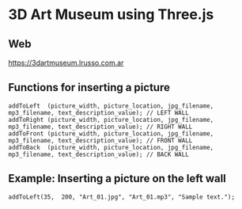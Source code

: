 # 3D Art Museum using Three.js

## Web

https://3dartmuseum.lrusso.com.ar

## Functions for inserting a picture

```
addToLeft  (picture_width, picture_location, jpg_filename, mp3_filename, text_description_value); // LEFT WALL
addToRight (picture_width, picture_location, jpg_filename, mp3_filename, text_description_value); // RIGHT WALL
addToFront (picture_width, picture_location, jpg_filename, mp3_filename, text_description_value); // FRONT WALL
addToBack  (picture_width, picture_location, jpg_filename, mp3_filename, text_description_value); // BACK WALL
```

## Example: Inserting a picture on the left wall

```
addToLeft(35,  200, "Art_01.jpg", "Art_01.mp3", "Sample text.");
```
